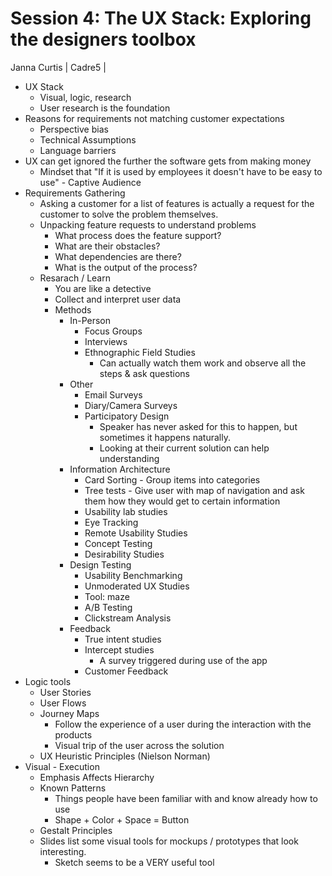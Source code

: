 # Session 4: The UX Stack: Exploring the designers toolbox

Janna Curtis | Cadre5 | 

  * UX Stack
    * Visual, logic, research
    * User research is the foundation
  * Reasons for requirements not matching customer expectations
    * Perspective bias
    * Technical Assumptions
    * Language barriers
  * UX can get ignored the further the software gets from making money
    * Mindset that "If it is used by employees it doesn't have to be easy to use" - Captive Audience
  * Requirements Gathering
    * Asking a customer for a list of features is actually a request for the customer to solve the problem themselves.
    * Unpacking feature requests to understand problems
      * What process does the feature support?
      * What are their obstacles?
      * What dependencies are there?
      * What is the output of the process?
    * Resarach / Learn
      * You are like a detective
      * Collect and interpret user data 
      * Methods
        * In-Person
          * Focus Groups
          * Interviews
          * Ethnographic Field Studies
            * Can actually watch them work and observe all the steps & ask questions
        * Other
          * Email Surveys
          * Diary/Camera Surveys
          * Participatory Design
            * Speaker has never asked for this to happen, but sometimes it happens naturally.
            * Looking at their current solution can help understanding
        * Information Architecture
          * Card Sorting - Group items into categories
          * Tree tests - Give user with map of navigation and ask them how they would get to certain information
          * Usability lab studies
          * Eye Tracking
          * Remote Usability Studies
          * Concept Testing
          * Desirability Studies
        * Design Testing
          * Usability Benchmarking
          * Unmoderated UX Studies
          * Tool: maze
          * A/B Testing
          * Clickstream Analysis
        * Feedback
          * True intent studies
          * Intercept studies
            * A survey triggered during use of the app
          * Customer Feedback
  * Logic tools
    * User Stories
    * User Flows
    * Journey Maps
      * Follow the experience of a user during the interaction with the products
      * Visual trip of the user across the solution
    * UX Heuristic Principles (Nielson Norman)
  * Visual - Execution
    * Emphasis Affects Hierarchy
    * Known Patterns
      * Things people have been familiar with and know already how to use
      * Shape + Color + Space = Button
    * Gestalt Principles
    * Slides list some visual tools for mockups / prototypes that look interesting.
      * Sketch seems to be a VERY useful tool
          
        
          
        